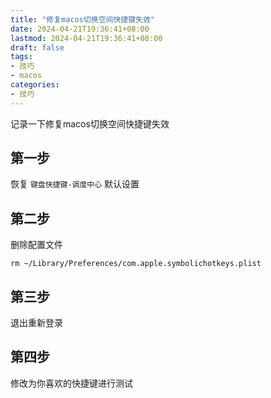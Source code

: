 ```yaml
---
title: "修复macos切换空间快捷键失效"
date: 2024-04-21T19:36:41+08:00
lastmod: 2024-04-21T19:36:41+08:00
draft: false
tags:
- 技巧
- macos
categories:
- 技巧
---
```


记录一下修复macos切换空间快捷键失效
<!--more-->

## 第一步
恢复 `键盘快捷键-调度中心` 默认设置

## 第二步

删除配置文件
```shell
rm ~/Library/Preferences/com.apple.symbolichotkeys.plist
```
## 第三步
退出重新登录

## 第四步
修改为你喜欢的快捷键进行测试
